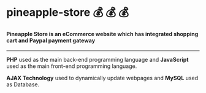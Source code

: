 # pineapple-store :moneybag: :moneybag: :moneybag:

#### Pineapple Store is an eCommerce website which has integrated shopping cart and Paypal payment gateway

---

**PHP** used as the main back-end programming language and **JavaScript** used as the main front-end programming language. 

**AJAX Technology** used to dynamically update webpages and **MySQL** used as Database.
